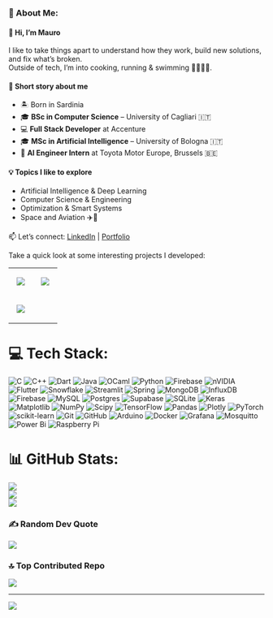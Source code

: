 ### 💫 About Me:

#### 👋 Hi, I’m Mauro  
I like to take things apart to understand how they work, build new solutions, and fix what’s broken.  
Outside of tech, I’m into cooking, running & swimming 🏃‍♂️🏊‍♂️.  

#### 🚀 Short story about me  
* 🏝️ Born in Sardinia  
* 🎓 **BSc in Computer Science** – University of Cagliari 🇮🇹
* 💻 **Full Stack Developer** at Accenture
* 🎓 **MSc in Artificial Intelligence** – University of Bologna 🇮🇹
* 🤖 **AI Engineer Intern** at Toyota Motor Europe, Brussels 🇧🇪 

#### 💡 Topics I like to explore  
* Artificial Intelligence & Deep Learning  
* Computer Science & Engineering  
* Optimization & Smart Systems  
* Space and Aviation ✈️🚀  

📫 Let’s connect: [LinkedIn](https://www.linkedin.com/in/maurodore) | [Portfolio](https://github.com/maurodore)


Take a quick look at some interesting projects I developed:
<table align="center">
  <tr>
    <td align="center">
      <a href="https://github.com/maurodore/Instance_Detection">
        <img align="center" style="margin:1rem 0.5rem" src="https://github-readme-stats.vercel.app/api/pin/?username=GianM0027&repo=Instance_Detection&theme=dark&cache_seconds=3600" />
      </a>
    </td>
    <td align="center">
      <a href="https://github.com/maurodore/NLP-EFR-and-ERD-in-English-Conversations">
        <img align="center" style="margin:1rem 0.5rem" src="https://github-readme-stats.vercel.app/api/pin/?username=GianM0027&repo=NLP-EFR-and-ERD-in-English-Conversations&theme=dark&cache_seconds=3600" />
      </a>
    </td>
  </tr>
  <tr>
    <td align="center">
      <a href="https://github.com/maurodore/cactus-assistant">
        <img align="center" style="margin:1rem 0.5rem" src="https://github-readme-stats.vercel.app/api/pin/?username=GianM0027&repo=cactus-assistant&theme=dark&cache_seconds=3600" />
      </a>
    </td>
  </tr>
</table>


# 💻 Tech Stack:
![C](https://img.shields.io/badge/c-%2300599C.svg?style=for-the-badge&logo=c&logoColor=white) ![C++](https://img.shields.io/badge/c++-%2300599C.svg?style=for-the-badge&logo=c%2B%2B&logoColor=white) ![Dart](https://img.shields.io/badge/dart-%230175C2.svg?style=for-the-badge&logo=dart&logoColor=white) ![Java](https://img.shields.io/badge/java-%23ED8B00.svg?style=for-the-badge&logo=openjdk&logoColor=white) ![OCaml](https://img.shields.io/badge/OCaml-%23E98407.svg?style=for-the-badge&logo=ocaml&logoColor=white) ![Python](https://img.shields.io/badge/python-3670A0?style=for-the-badge&logo=python&logoColor=ffdd54) ![Firebase](https://img.shields.io/badge/firebase-%23039BE5.svg?style=for-the-badge&logo=firebase) ![nVIDIA](https://img.shields.io/badge/cuda-000000.svg?style=for-the-badge&logo=nVIDIA&logoColor=green) ![Flutter](https://img.shields.io/badge/Flutter-%2302569B.svg?style=for-the-badge&logo=Flutter&logoColor=white) ![Snowflake](https://img.shields.io/badge/snowflake-%2329B5E8.svg?style=for-the-badge&logo=snowflake&logoColor=white) ![Streamlit](https://img.shields.io/badge/Streamlit-%23FE4B4B.svg?style=for-the-badge&logo=streamlit&logoColor=white) ![Spring](https://img.shields.io/badge/spring-%236DB33F.svg?style=for-the-badge&logo=spring&logoColor=white) ![MongoDB](https://img.shields.io/badge/MongoDB-%234ea94b.svg?style=for-the-badge&logo=mongodb&logoColor=white) ![InfluxDB](https://img.shields.io/badge/InfluxDB-22ADF6?style=for-the-badge&logo=InfluxDB&logoColor=white) ![Firebase](https://img.shields.io/badge/firebase-a08021?style=for-the-badge&logo=firebase&logoColor=ffcd34) ![MySQL](https://img.shields.io/badge/mysql-4479A1.svg?style=for-the-badge&logo=mysql&logoColor=white) ![Postgres](https://img.shields.io/badge/postgres-%23316192.svg?style=for-the-badge&logo=postgresql&logoColor=white) ![Supabase](https://img.shields.io/badge/Supabase-3ECF8E?style=for-the-badge&logo=supabase&logoColor=white) ![SQLite](https://img.shields.io/badge/sqlite-%2307405e.svg?style=for-the-badge&logo=sqlite&logoColor=white) ![Keras](https://img.shields.io/badge/Keras-%23D00000.svg?style=for-the-badge&logo=Keras&logoColor=white) ![Matplotlib](https://img.shields.io/badge/Matplotlib-%23ffffff.svg?style=for-the-badge&logo=Matplotlib&logoColor=black) ![NumPy](https://img.shields.io/badge/numpy-%23013243.svg?style=for-the-badge&logo=numpy&logoColor=white) ![Scipy](https://img.shields.io/badge/SciPy-%230C55A5.svg?style=for-the-badge&logo=scipy&logoColor=%white) ![TensorFlow](https://img.shields.io/badge/TensorFlow-%23FF6F00.svg?style=for-the-badge&logo=TensorFlow&logoColor=white) ![Pandas](https://img.shields.io/badge/pandas-%23150458.svg?style=for-the-badge&logo=pandas&logoColor=white) ![Plotly](https://img.shields.io/badge/Plotly-%233F4F75.svg?style=for-the-badge&logo=plotly&logoColor=white) ![PyTorch](https://img.shields.io/badge/PyTorch-%23EE4C2C.svg?style=for-the-badge&logo=PyTorch&logoColor=white) ![scikit-learn](https://img.shields.io/badge/scikit--learn-%23F7931E.svg?style=for-the-badge&logo=scikit-learn&logoColor=white) ![Git](https://img.shields.io/badge/git-%23F05033.svg?style=for-the-badge&logo=git&logoColor=white) ![GitHub](https://img.shields.io/badge/github-%23121011.svg?style=for-the-badge&logo=github&logoColor=white) ![Arduino](https://img.shields.io/badge/-Arduino-00979D?style=for-the-badge&logo=Arduino&logoColor=white) ![Docker](https://img.shields.io/badge/docker-%230db7ed.svg?style=for-the-badge&logo=docker&logoColor=white) ![Grafana](https://img.shields.io/badge/grafana-%23F46800.svg?style=for-the-badge&logo=grafana&logoColor=white) ![Mosquitto](https://img.shields.io/badge/mosquitto-%233C5280.svg?style=for-the-badge&logo=eclipsemosquitto&logoColor=white) ![Power Bi](https://img.shields.io/badge/power_bi-F2C811?style=for-the-badge&logo=powerbi&logoColor=black) ![Raspberry Pi](https://img.shields.io/badge/-Raspberry_Pi-C51A4A?style=for-the-badge&logo=Raspberry-Pi)
# 📊 GitHub Stats:
![](https://github-readme-stats.vercel.app/api?username=maurodore&theme=dark&hide_border=false&include_all_commits=false&count_private=false)<br/>
![](https://nirzak-streak-stats.vercel.app/?user=maurodore&theme=dark&hide_border=false)<br/>
![](https://github-readme-stats.vercel.app/api/top-langs/?username=maurodore&theme=dark&hide_border=false&include_all_commits=false&count_private=false&layout=compact)

### ✍️ Random Dev Quote
![](https://quotes-github-readme.vercel.app/api?type=horizontal&theme=dark)

### 🔝 Top Contributed Repo
![](https://github-contributor-stats.vercel.app/api?username=maurodore&limit=5&theme=dark&combine_all_yearly_contributions=true)

---
[![](https://visitcount.itsvg.in/api?id=maurodore&icon=1&color=3)](https://visitcount.itsvg.in)
